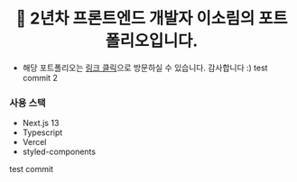<h1 align="center">
  🌳 2년차 프론트엔드 개발자 이소림의 포트폴리오입니다.
</h1>

- 해당 포트폴리오는 [링크 클릭](https://solim-portfolio.vercel.app/)으로 방문하실 수 있습니다. 감사합니다 :)
  test commit 2

### 사용 스택

- Next.js 13
- Typescript
- Vercel
- styled-components

test commit
